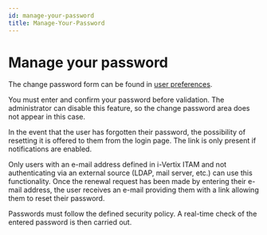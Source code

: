 ```yaml
---
id: manage-your-password
title: Manage-Your-Password
---
```


# Manage your password

The change password form can be found in
[user preferences](preferences).

You must enter and confirm your password before validation. The
administrator can disable this feature, so the change password area does
not appear in this case.

In the event that the user has forgotten their password, the possibility
of resetting it is offered to them from the login page. The link is only
present if notifications are enabled.

Only users with an e-mail address defined in i-Vertix ITAM and not authenticating
via an external source (LDAP, mail server, etc.) can use this
functionality. Once the renewal request has been made by entering their
e-mail address, the user receives an e-mail providing them with a link
allowing them to reset their password.

Passwords must follow the defined security policy. A real-time check of
the entered password is then carried out.
